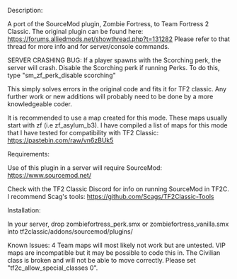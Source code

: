 Description:

A port of the SourceMod plugin, Zombie Fortress, to Team Fortress 2 Classic.
The original plugin can be found here:
https://forums.alliedmods.net/showthread.php?t=131282
Please refer to that thread for more info and for server/console commands.

SERVER CRASHING BUG: If a player spawns with the Scorching perk, the server will crash.
Disable the Scorching perk if running Perks. To do this, type "sm_zf_perk_disable scorching"

This simply solves errors in the original code and fits it for TF2 classic. Any further work or new additions will probably need to be done by a more knowledgeable coder.

It is recommended to use a map created for this mode. These maps usually start with zf (i.e zf_asylum_b3).
I have compiled a list of maps for this mode that I have tested for compatibility with TF2 Classic:
https://pastebin.com/raw/vn6zBUk5

Requirements:

Use of this plugin in a server will require SourceMod:
https://www.sourcemod.net/

Check with the TF2 Classic Discord for info on running SourceMod in TF2C. I recommend Scag's tools:
https://github.com/Scags/TF2Classic-Tools


Installation:

In your server, drop zombiefortress_perk.smx or zombiefortress_vanilla.smx into tf2classic/addons/sourcemod/plugins/

Known Issues:
4 Team maps will most likely not work but are untested.
VIP maps are incompatible but it may be possible to code this in.
The Civilian class is broken and will not be able to move correctly. Please set "tf2c_allow_special_classes 0".
